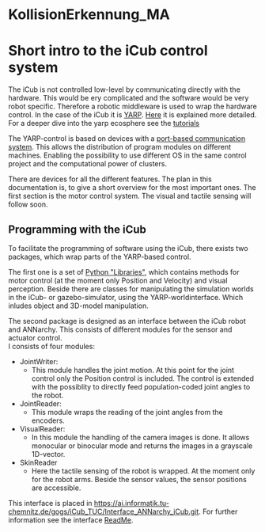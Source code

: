 # KollisionErkennung_MA

# Short intro to the iCub control system
The iCub is not controlled low-level by communicating directly with the hardware. This would be ery complicated and the software would be very robot specific. Therefore a robotic middleware is used to wrap the hardware control. In the case of the iCub it is [YARP](http://www.yarp.it/index.html). [Here](http://www.yarp.it/what_is_yarp.html) it is explained more detailed. For a deeper dive into the yarp ecosphere see the [tutorials](http://www.yarp.it/tutorials.html)

The YARP-control is based on devices with a [port-based communication system](http://www.yarp.it/note_ports.html). This allows the distribution of program modules on different machines. Enabling the possibility to use different OS in the same control project and the computational power of clusters. 

There are devices for all the different features. The plan in this documentation is, to give a short overview for the most important ones. The first section is the motor control system. The visual and tactile sensing will follow soon. 

## Programming with the iCub 
To facilitate the programming of software using the iCub, there exists two packages, which wrap parts of the YARP-based control.

The first one is a set of [Python "Libraries"](https://ai.informatik.tu-chemnitz.de/gogs/iCub_TUC/iCub_Python_Lib.git), which contains methods for motor control (at the moment only Position and Velocity) and visual perception. Beside there are classes for manipulating the simulation worlds in the iCub- or gazebo-simulator, using the YARP-worldinterface. Which inludes object and 3D-model manipulation.

The second package is designed as an interface between the iCub robot and ANNarchy. This consists of different modules for the sensor and actuator control.  
I consists of four modules:
- JointWriter:
    - This module handles the joint motion. At this point for the joint control only the Position control is included. The control is extended with the possiblity to directly feed population-coded joint angles to the robot.
- JointReader:
    - This module wraps the reading of the joint angles from the encoders.
- VisualReader:
    - In this module the handling of the camera images is done. It allows monocular or binocular mode and returns the images in a grayscale 1D-vector.
- SkinReader
    - Here the tactile sensing of the robot is wrapped. At the moment only for the robot arms. Beside the sensor values, the sensor positions are accessible.

This interface is placed in https://ai.informatik.tu-chemnitz.de/gogs/iCub_TUC/Interface_ANNarchy_iCub.git. For further information see the interface [ReadMe](https://ai.informatik.tu-chemnitz.de/gogs/iCub_TUC/Interface_ANNarchy_iCub/src/master/ReadMe.md).
